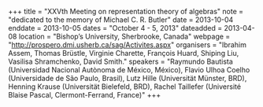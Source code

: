 +++
title = "XXVth Meeting on representation theory of algebras"
note = "dedicated to the memory of Michael C. R. Butler"
date = 2013-10-04
enddate = 2013-10-05
dates = "October 4 - 5, 2013"
dateadded = 2013-04-08
location = "Bishop’s University, Sherbrooke, Canada"
webpage = "http://prospero.dmi.usherb.ca/sag/Activites.aspx"
organisers = "Ibrahim Assem, Thomas Brüstle, Virginie Charette, François Huard, Shiping Liu, Vasilisa Shramchenko, David Smith."
speakers = "Raymundo Bautista (Universidad Nacional Autònoma de México, México), Flavio Ulhoa Coelho (Universidade de São Paulo, Brasil), Lutz Hille (Universität Münster, BRD), Henning Krause (Universität Bielefeld, BRD), Rachel Taillefer (Université Blaise Pascal, Clermont-Ferrand, France)"
+++
